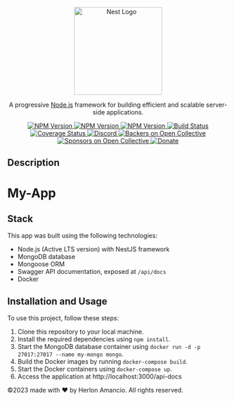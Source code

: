 <p align="center">
  <a href="https://nestjs.com/" target="blank"><img src="https://nestjs.com/img/logo-small.svg" width="200" alt="Nest Logo" /></a>
</p>

<p align="center">
  A progressive <a href="http://nodejs.org" target="_blank">Node.js</a> framework for building efficient and scalable server-side applications.
</p>

<p align="center">
  <a href="https://www.npmjs.com/package/@nestjs/core" target="_blank">
    <img src="https://img.shields.io/npm/v/@nestjs/core?label=%40nestjs%2Fcore" alt="NPM Version" />
  </a>
  <a href="https://www.npmjs.com/package/@nestjs/common" target="_blank">
    <img src="https://img.shields.io/npm/v/@nestjs/common?label=%40nestjs%2Fcommon" alt="NPM Version" />
  </a>
  <a href="https://www.npmjs.com/package/@nestjs/testing" target="_blank">
    <img src="https://img.shields.io/npm/v/@nestjs/testing?label=%40nestjs%2Ftesting" alt="NPM Version" />
  </a>
  <a href="https://github.com/nestjs/nest/actions" target="_blank">
    <img src="https://github.com/nestjs/nest/workflows/build/badge.svg" alt="Build Status" />
  </a>
  <a href="https://coveralls.io/github/nestjs/nest?branch=master" target="_blank">
    <img src="https://coveralls.io/repos/github/nestjs/nest/badge.svg?branch=master" alt="Coverage Status" />
  </a>
  <a href="https://discord.gg/nestjs" target="_blank">
    <img src="https://img.shields.io/discord/738625338157447464?label=Discord&logo=Discord&colorB=7289DA" alt="Discord" />
  </a>
  <a href="https://opencollective.com/nestjs" target="_blank">
    <img src="https://opencollective.com/nestjs/badge/backers.svg" alt="Backers on Open Collective" />
  </a>
  <a href="https://opencollective.com/nestjs" target="_blank">
    <img src="https://opencollective.com/nestjs/badge/sponsors.svg" alt="Sponsors on Open Collective" />
  </a>
  <a href="https://www.paypal.com/cgi-bin/webscr?cmd=_donations&business=GFJPFNTC9XV7L&currency_code=USD&source=url" target="_blank">
    <img src="https://img.shields.io/badge/Donate-PayPal-0070ba.svg?logo=paypal" alt="Donate" />
  </a>
</p>

## Description

# My-App

## Stack

This app was built using the following technologies:
- Node.js (Active LTS version) with NestJS framework
- MongoDB database
- Mongoose ORM
- Swagger API documentation, exposed at `/api/docs`
- Docker

## Installation and Usage
To use this project, follow these steps:

1. Clone this repository to your local machine.
2. Install the required dependencies using `npm install`.
3. Start the MongoDB database container using `docker run -d -p 27017:27017 --name my-mongo mongo`.
4. Build the Docker images by running `docker-compose build`.
5. Start the Docker containers using `docker-compose up`.
6. Access the application at http://localhost:3000/api-docs


©2023 made with ❤️ by Herlon Amancio. All rights reserved.
